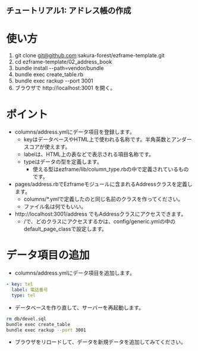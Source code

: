 チュートリアル1: アドレス帳の作成
---

# 使い方

1. git clone git@github.com:sakura-forest/ezframe-template.git
2. cd ezframe-template/02_address_book
3. bundle install --path=vendor/bundle
4. bundle exec create_table.rb
5. bundle exec rackup --port 3001
6. ブラウザで http://localhost:3001 を開く。

# ポイント

* columns/address.ymlにデータ項目を登録します。
  * keyはデータベースやHTML上で使われる名称です。半角英数とアンダースコアが使えます。
  * labelは、HTML上の表などで表示される項目名称です。
  * typeはデータの型を定義します。
    * 使える型はezframe/lib/column_type.rbの中で定義されているものです。
* pages/address.rbでEzframeモジュールに含まれるAddressクラスを定義します。
  * columns/*.ymlで定義したのと同じ名前のクラスを作ってください。
  * ファイル名は何でもいい。
* http://localhost:3001/address でもAddressクラスにアクセスできます。
  * /で、どのクラスにアクセスするかは、config/generic.ymlの中のdefault_page_classで設定します。

# データ項目の追加

* columns/address.ymlにデータ項目を追加します。
  
```yaml
- key: tel
  label: 電話番号
  type: tel
```

* データベースを作り直して、サーバーを再起動します。

```sh
rm db/devel.sql
bundle exec create_table
bundle exec rackup --port 3001
```

* ブラウザをリロードして、データを新規データを追加してみてください。